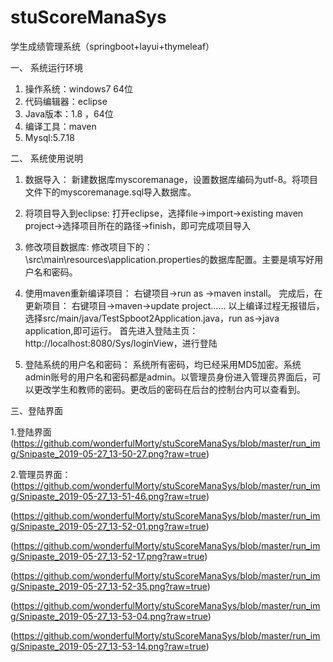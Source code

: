 # stuScoreManaSys
学生成绩管理系统（springboot+layui+thymeleaf）


一、	系统运行环境
1.	操作系统：windows7 64位
2.	代码编辑器：eclipse 
3.	Java版本：1.8 ，64位
4.	编译工具：maven
5.	Mysql:5.7.18

二、	系统使用说明
1.	数据导入：
新建数据库myscoremanage，设置数据库编码为utf-8。将项目文件下的myscoremanage.sql导入数据库。

2.	将项目导入到eclipse:
打开eclipse，选择file->import->existing maven project->选择项目所在的路径->finish，即可完成项目导入

3.	修改项目数据库:
修改项目下的：\src\main\resources\application.properties的数据库配置。主要是填写好用户名和密码。
 

4.	使用maven重新编译项目：
右键项目->run as ->maven install。
完成后，在更新项目：
右键项目->maven->update project……
以上编译过程无报错后，选择src/main/java/TestSpboot2Application.java，run as->java application,即可运行。
首先进入登陆主页：http://localhost:8080/Sys/loginView，进行登陆

5.	登陆系统的用户名和密码：
系统所有密码，均已经采用MD5加密。系统admin账号的用户名和密码都是admin。以管理员身份进入管理员界面后，可以更改学生和教师的密码。更改后的密码在后台的控制台内可以查看到。


三、登陆界面

1.登陆界面
(https://github.com/wonderfulMorty/stuScoreManaSys/blob/master/run_img/Snipaste_2019-05-27_13-50-27.png?raw=true)

2.管理员界面：
(https://github.com/wonderfulMorty/stuScoreManaSys/blob/master/run_img/Snipaste_2019-05-27_13-51-46.png?raw=true)

(https://github.com/wonderfulMorty/stuScoreManaSys/blob/master/run_img/Snipaste_2019-05-27_13-52-01.png?raw=true)

(https://github.com/wonderfulMorty/stuScoreManaSys/blob/master/run_img/Snipaste_2019-05-27_13-52-17.png?raw=true)

(https://github.com/wonderfulMorty/stuScoreManaSys/blob/master/run_img/Snipaste_2019-05-27_13-52-35.png?raw=true)

(https://github.com/wonderfulMorty/stuScoreManaSys/blob/master/run_img/Snipaste_2019-05-27_13-53-04.png?raw=true)

(https://github.com/wonderfulMorty/stuScoreManaSys/blob/master/run_img/Snipaste_2019-05-27_13-53-14.png?raw=true)
